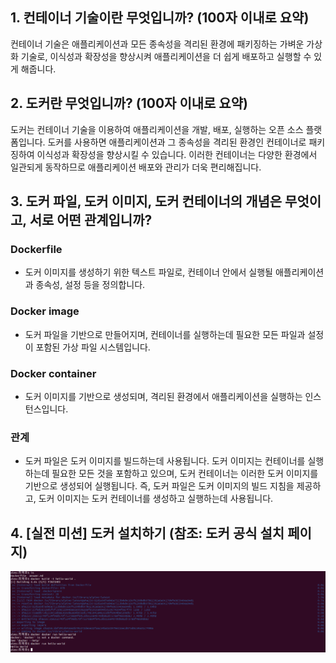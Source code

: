 ## 1. 컨테이너 기술이란 무엇입니까? (100자 이내로 요약)

컨테이너 기술은 애플리케이션과 모든 종속성을 격리된 환경에 패키징하는 가벼운 가상화 기술로, 이식성과 확장성을 향상시켜 애플리케이션을 더 쉽게 배포하고 실행할 수 있게 해줍니다.

## 2. 도커란 무엇입니까? (100자 이내로 요약)

도커는 컨테이너 기술을 이용하여 애플리케이션을 개발, 배포, 실행하는 오픈 소스 플랫폼입니다. 도커를 사용하면 애플리케이션과 그 종속성을 격리된 환경인 컨테이너로 패키징하여 이식성과 확장성을 향상시킬 수 있습니다. 이러한 컨테이너는 다양한 환경에서 일관되게 동작하므로 애플리케이션 배포와 관리가 더욱 편리해집니다.

## 3. 도커 파일, 도커 이미지, 도커 컨테이너의 개념은 무엇이고, 서로 어떤 관계입니까?

### Dockerfile

- 도커 이미지를 생성하기 위한 텍스트 파일로, 컨테이너 안에서 실행될 애플리케이션과 종속성, 설정 등을 정의합니다.

### Docker image

- 도커 파일을 기반으로 만들어지며, 컨테이너를 실행하는데 필요한 모든 파일과 설정이 포함된 가상 파일 시스템입니다.

### Docker container

- 도커 이미지를 기반으로 생성되며, 격리된 환경에서 애플리케이션을 실행하는 인스턴스입니다.

### 관계

- 도커 파일은 도커 이미지를 빌드하는데 사용됩니다. 도커 이미지는 컨테이너를 실행하는데 필요한 모든 것을 포함하고 있으며, 도커 컨테이너는 이러한 도커 이미지를 기반으로 생성되어 실행됩니다. 즉, 도커 파일은 도커 이미지의 빌드 지침을 제공하고, 도커 이미지는 도커 컨테이너를 생성하고 실행하는데 사용됩니다.

## 4. [실전 미션] 도커 설치하기 (참조: 도커 공식 설치 페이지)

![](docker_hello_world.png)

